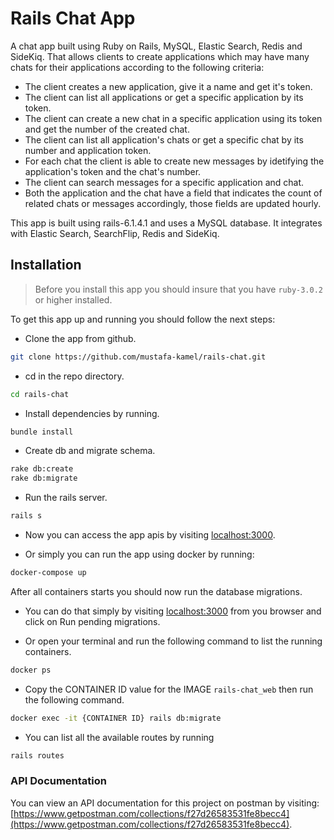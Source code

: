 # Rails Chat App
A chat app built using Ruby on Rails, MySQL, Elastic Search, Redis and SideKiq.
That allows clients to create applications which may have many chats for their applications according to the following criteria:
- The client creates a new application, give it a name and get it's token.
- The client can list all applications or get a specific application by its token.
- The client can create a new chat in a specific application using its token and get the number of the created chat.
- The client can list all application's chats or get a specific chat by its number and application token.
- For each chat the client is able to create new messages by idetifying the application's token and the chat's number.
- The client can search messages for a specific application and chat.
- Both the application and the chat have a field that indicates the count of related chats or messages accordingly, those fields are updated hourly.


This app is built using rails-6.1.4.1 and uses a MySQL database.
It integrates with Elastic Search, SearchFlip, Redis and SideKiq.

## Installation
> Before you install this app you should insure that you have `ruby-3.0.2` or higher installed.

To get this app up and running you should follow the next steps:
* Clone the app from github.
```bash
git clone https://github.com/mustafa-kamel/rails-chat.git
```

* cd in the repo directory.
```bash
cd rails-chat
```

* Install dependencies by running.
```bash
bundle install
```

* Create db and migrate schema.
```bash
rake db:create
rake db:migrate
```

* Run the rails server.
```bash
rails s
```

* Now you can access the app apis by visiting [localhost:3000](localhost:3000).




* Or simply you can run the app using docker by running:
```bash
docker-compose up
```
After all containers starts you should now run the database migrations.
* You can do that simply by visiting [localhost:3000](localhost:3000) from you browser and click on Run pending migrations.

* Or open your terminal and run the following command to list the running containers.
```bash
docker ps
```

* Copy the CONTAINER ID value for the IMAGE `rails-chat_web` then run the following command.
```bash
docker exec -it {CONTAINER ID} rails db:migrate
```


* You can list all the available routes by running
```bash
rails routes
```

### API Documentation
You can view an API documentation for this project on postman by visiting:
[https://www.getpostman.com/collections/f27d26583531fe8becc4](https://www.getpostman.com/collections/f27d26583531fe8becc4).

